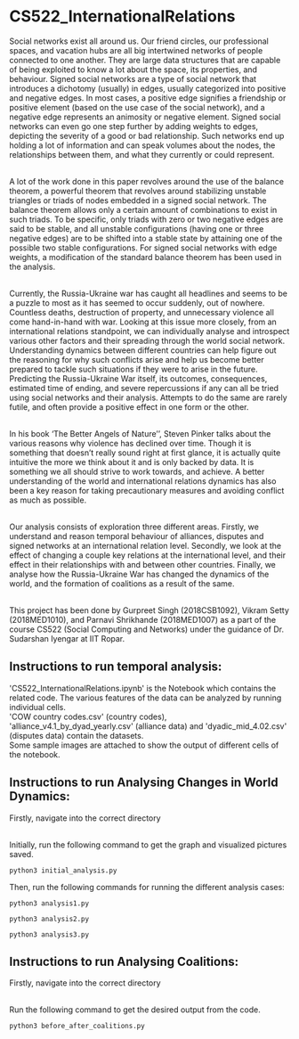 # CS522_InternationalRelations
Social networks exist all around us. Our friend circles, our professional spaces, and vacation hubs are all big intertwined networks of people connected to one another. They are large data structures that are capable of being exploited to know a lot about the space, its properties, and behaviour. Signed social networks are a type of social network that introduces a dichotomy (usually) in edges, usually categorized into positive and negative edges. In most cases, a positive edge signifies a friendship or positive element (based on the use case of the social network), and a negative edge represents an animosity or negative element. Signed social networks can even go one step further by adding weights to edges, depicting the severity of a good or bad relationship. Such networks end up holding a lot of information and can speak volumes about the nodes, the relationships between them, and what they currently or could represent.<br><br>

A lot of the work done in this paper revolves around the use of the balance theorem, a powerful theorem that revolves around stabilizing unstable triangles or triads of nodes embedded in a signed social network. The balance theorem allows only a certain amount of combinations to exist in such triads. To be specific, only triads with zero or two negative edges are said to be stable, and all unstable configurations (having one or three negative edges) are to be shifted into a stable state by attaining one of the possible two stable configurations. For signed social networks with edge weights, a modification of the standard balance theorem has been used in the analysis.<br><br>

Currently, the Russia-Ukraine war has caught all headlines and seems to be a puzzle to most as it has seemed to occur suddenly, out of nowhere. Countless deaths, destruction of property, and unnecessary violence all come hand-in-hand with war. Looking at this issue more closely, from an international relations standpoint, we can individually analyse and introspect various other factors and their spreading through the world social network. Understanding dynamics between different countries can help figure out the reasoning for why such conflicts arise and help us become better prepared to tackle such situations if they were to arise in the future. Predicting the Russia-Ukraine War itself, its outcomes, consequences, estimated time of ending, and severe repercussions if any can all be tried using social networks and their analysis. Attempts to do the same are rarely futile, and often provide a positive effect in one form or the other.<br><br> 

In his book ‘The Better Angels of Nature’’, Steven Pinker talks about the various reasons why violence has declined over time. Though it is something that doesn’t really sound right at first glance, it is actually quite intuitive the more we think about it and is only backed by data. It is something we all should strive to work towards, and achieve. A better understanding of the world and international relations dynamics has also been a key reason for taking precautionary measures and avoiding conflict as much as possible.<br><br>

Our analysis consists of exploration three different areas. Firstly, we understand and reason temporal behaviour of alliances, disputes and signed networks at an international relation level. Secondly, we look at the effect of changing a couple key relations at the international level, and their effect in their relationships with and between other countries. Finally, we analyse how the Russia-Ukraine War has changed the dynamics of the world, and the formation of coalitions as a result of the same.<br><br>

This project has been done by Gurpreet Singh (2018CSB1092), Vikram Setty (2018MED1010), and Parnavi Shrikhande (2018MED1007) as a part of the course CS522 (Social Computing and Networks) under the guidance of Dr. Sudarshan Iyengar at IIT Ropar.

## Instructions to run temporal analysis:

'CS522_InternationalRelations.ipynb' is the Notebook which contains the related code. The various features of the data can be analyzed by running individual cells.<br>
'COW country codes.csv' (country codes), 'alliance_v4.1_by_dyad_yearly.csv' (alliance data) and 'dyadic_mid_4.02.csv' (disputes data) contain the datasets.<br>
Some sample images are attached to show the output of different cells of the notebook.<br>

## Instructions to run Analysing Changes in World Dynamics:

Firstly, navigate into the correct directory<br><br>

Initially, run the following command to get the graph and visualized pictures saved.

    python3 initial_analysis.py
Then, run the following commands for running the different analysis cases:

    python3 analysis1.py

    python3 analysis2.py

    python3 analysis3.py
## Instructions to run Analysing Coalitions:

Firstly, navigate into the correct directory<br><br>

Run the following command to get the desired output from the code.

    python3 before_after_coalitions.py
